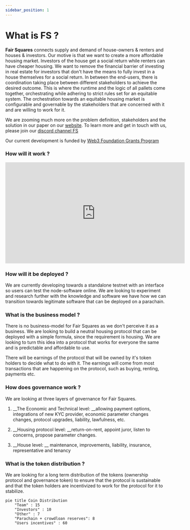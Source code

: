 ```yaml
---
sidebar_position: 1
---
```


# What is FS ?

**Fair Squares** connects supply and demand of house-owners & renters and houses & investors. Our motive is that we want to create a more affordable housing market. Investors of the house get a social return while renters can have cheaper housing. We want to remove the financial barrier of investing in real estate for investors that don't have the means to fully invest in a house themselves for a social return. In between the end-users, there is coordination taking place between different stakeholders to achieve the desired outcome. This is where the runtime and the logic of all pallets come together, orchestrating while adhering to strict rules set for an equitable system. The orchestration towards an equitable housing market is configurable and governable by the stakeholders that are concerned with it and are willing to work for it.

We are zooming much more on the problem definition, stakeholders and the solution in our paper on our [website](https://fair-squares.nl/). To learn more and get in touch with us, please join our [discord channel FS](https://discord.gg/5u3dxE49V5)

Our current development is funded by [Web3 Foundation Grants Program](https://github.com/w3f/Grants-Program)

### How will it work ?

<iframe width="560" height="315" src="https://www.youtube-nocookie.com/embed/6l1n9SsK-yc" title="YouTube video player" frameborder="0" allow="accelerometer; autoplay; clipboard-write; encrypted-media; gyroscope; picture-in-picture; web-share" allowfullscreen></iframe>

### How will it be deployed ?

We are currently developing towards a standalone testnet with an interface so users can test the node-software online. We are looking to experiment and research further with the knowledge and software we have how we can transition towards legitimate software that can be deployed on a parachain. 


### What is the business model ?

There is no business-model for Fair Squares as we don't perceive it as a business. We are looking to build a neutral housing protocol that can be deployed with a simple formula, since the requirement is housing. We are looking to turn this idea into a protocol that works for everyone the same and is predictable and affordable to use. 

There will be earnings of the protocol that will be owned by it's token holders to decide what to do with it. The earnings will come from most transactions that are happening on the protocol, such as buying, renting, payments etc. 

### How does governance work ?

We are looking at three layers of governance for Fair Squares. 

1. __The Economic and Technical level: __allowing payment options, integrations of new KYC provider, economic parameter changes changes, protocol upgrades, liability, lawfulness, etc.

2. __Housing protocol level: __return-on-rent, appoint juror, listen to concerns, propose parameter changes.

3. __House level: __ maintenance, improvements, liability, insurance, representative and tenancy

### What is the token distribution ?

We are looking for a long term distribution of the tokens (ownership protocol and governance token) to ensure that the protocol is sustainable and that the token holders are incentivized to work for the protocol for it to stabilize.

```mermaid
pie title Coin Distribution
    "Team" : 15
    "Investors" : 10
    "Other" : 7
    "Parachain + crowdloan reserves": 8
    "Users incentives" : 60
```
